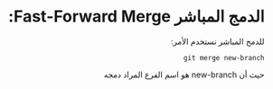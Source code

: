<div dir="rtl">

# الدمج المباشر Fast-Forward Merge:

للدمج المباشر نستخدم الأمر:

`git merge new-branch`

حيث أن new-branch هو اسم الفرع المراد دمجه

</div>
